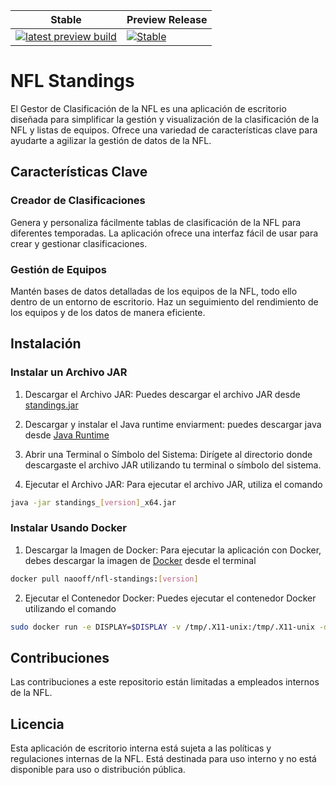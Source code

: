 | Stable                                                                                                       |  Preview Release                                         |
|------------------------------------------------------------------------------------------------------------|-------------------------------------------------------|
| [![latest preview build](image)]() |  [![Stable](image)]() |


# NFL Standings

El Gestor de Clasificación de la NFL es una aplicación de escritorio diseñada para simplificar la gestión y visualización de la clasificación de la NFL y listas de equipos.  Ofrece una variedad de características clave para ayudarte a agilizar la gestión de datos de la NFL.

## Características Clave

### Creador de Clasificaciones

Genera y personaliza fácilmente tablas de clasificación de la NFL para diferentes temporadas. La aplicación ofrece una interfaz fácil de usar para crear y gestionar clasificaciones.

###  Gestión de Equipos

Mantén bases de datos detalladas de los equipos de la NFL, todo ello dentro de un entorno de escritorio. Haz un seguimiento del rendimiento de los equipos y de los datos de manera eficiente.

## Instalación

### Instalar un Archivo JAR

  1. Descargar el Archivo JAR:
Puedes descargar el archivo JAR desde <a href="https://github.com/nao-f-lll/NFL-Standings/releases/download/v0.3-beta/Standings_0.3_x64.jar" target="_blank" rel="noopener noreferrer">standings.jar</a>

  2. Descargar y instalar el Java runtime enviarment: puedes descargar java desde <a href="https://javadl.oracle.com/webapps/download/AutoDL?BundleId=249185_b291ca3e0c8548b5a51d5a5f50063037" target="_blank" rel="noopener noreferrer">Java Runtime</a>

  3. Abrir una Terminal o Símbolo del Sistema:
Dirígete al directorio donde descargaste el archivo JAR utilizando tu terminal o símbolo del sistema.

  4. Ejecutar el Archivo JAR:
Para ejecutar el archivo JAR, utiliza el comando
```bash
java -jar standings_[version]_x64.jar
```

### Instalar Usando Docker

1. Descargar la Imagen de Docker:
Para ejecutar la aplicación con Docker, debes descargar la imagen de [Docker](https://hub.docker.com/r/naooff/nfl-standings) desde el terminal

```bash
docker pull naooff/nfl-standings:[version]
```
2. Ejecutar el Contenedor Docker:
   Puedes ejecutar el contenedor Docker utilizando el comando
   
```bash
sudo docker run -e DISPLAY=$DISPLAY -v /tmp/.X11-unix:/tmp/.X11-unix -d naooff/nfl-standings:[version]
```
## Contribuciones

Las contribuciones a este repositorio están limitadas a empleados internos de la NFL.

## Licencia

Esta aplicación de escritorio interna está sujeta a las políticas y regulaciones internas de la NFL. Está destinada para uso interno y no está disponible para uso o distribución pública.
